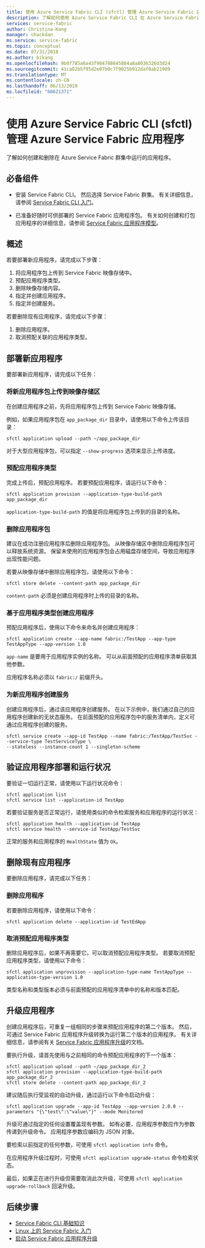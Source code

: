 ```yaml
---
title: 使用 Azure Service Fabric CLI (sfctl) 管理 Azure Service Fabric 应用程序
description: 了解如何使用 Azure Service Fabric CLI 在 Azure Service Fabric 群集中部署和删除应用程序
services: service-fabric
author: Christina-Kang
manager: chackdan
ms.service: service-fabric
ms.topic: conceptual
ms.date: 07/31/2018
ms.author: bikang
ms.openlocfilehash: 9b0f785a6a43f984708645084a8a8036326d3d24
ms.sourcegitcommit: 41ca82b5f95d2e07b0c7f9025b912daf0ab21909
ms.translationtype: MT
ms.contentlocale: zh-CN
ms.lasthandoff: 06/13/2019
ms.locfileid: "60621371"
---
```

# <a name="manage-an-azure-service-fabric-application-by-using-azure-service-fabric-cli-sfctl"></a>使用 Azure Service Fabric CLI (sfctl) 管理 Azure Service Fabric 应用程序

了解如何创建和删除在 Azure Service Fabric 群集中运行的应用程序。

## <a name="prerequisites"></a>必备组件

* 安装 Service Fabric CLI。 然后选择 Service Fabric 群集。 有关详细信息，请参阅 [Service Fabric CLI 入门](service-fabric-cli.md)。

* 已准备好随时可供部署的 Service Fabric 应用程序包。 有关如何创建和打包应用程序的详细信息，请参阅 [Service Fabric 应用程序模型](service-fabric-application-model.md)。

## <a name="overview"></a>概述

若要部署新应用程序，请完成以下步骤：

1. 将应用程序包上传到 Service Fabric 映像存储中。
2. 预配应用程序类型。
3. 删除映像存储内容。
4. 指定并创建应用程序。
5. 指定并创建服务。

若要删除现有应用程序，请完成以下步骤：

1. 删除应用程序。
2. 取消预配关联的应用程序类型。

## <a name="deploy-a-new-application"></a>部署新应用程序

要部署新应用程序，请完成以下任务：

### <a name="upload-a-new-application-package-to-the-image-store"></a>将新应用程序包上传到映像存储区

在创建应用程序之前，先将应用程序包上传到 Service Fabric 映像存储。

例如，如果应用程序包在 `app_package_dir` 目录中，请使用以下命令上传该目录：

```azurecli
sfctl application upload --path ~/app_package_dir
```

对于大型应用程序包，可以指定 `--show-progress` 选项来显示上传进度。

### <a name="provision-the-application-type"></a>预配应用程序类型

完成上传后，预配应用程序。 若要预配应用程序，请运行以下命令：

```azurecli
sfctl application provision --application-type-build-path app_package_dir
```

`application-type-build-path` 的值是将应用程序包上传到的目录的名称。

### <a name="delete-the-application-package"></a>删除应用程序包

建议在成功注册应用程序后删除应用程序包。  从映像存储区中删除应用程序包可以释放系统资源。  保留未使用的应用程序包会占用磁盘存储空间，导致应用程序出现性能问题。 

若要从映像存储中删除应用程序包，请使用以下命令：

```azurecli
sfctl store delete --content-path app_package_dir
```

`content-path` 必须是创建应用程序时上传的目录的名称。

### <a name="create-an-application-from-an-application-type"></a>基于应用程序类型创建应用程序

预配应用程序后，使用以下命令来命名并创建应用程序：

```azurecli
sfctl application create --app-name fabric:/TestApp --app-type TestAppType --app-version 1.0
```

`app-name` 是要用于应用程序实例的名称。 可以从前面预配的应用程序清单获取其他参数。

应用程序名称必须以 `fabric:/` 前缀开头。

### <a name="create-services-for-the-new-application"></a>为新应用程序创建服务

创建应用程序后，通过该应用程序创建服务。 在以下示例中，我们通过自己的应用程序创建新的无状态服务。 在前面预配的应用程序包中的服务清单内，定义可通过应用程序创建的服务。

```azurecli
sfctl service create --app-id TestApp --name fabric:/TestApp/TestSvc --service-type TestServiceType \
--stateless --instance-count 1 --singleton-scheme
```

## <a name="verify-application-deployment-and-health"></a>验证应用程序部署和运行状况

要验证一切运行正常，请使用以下运行状况命令：

```azurecli
sfctl application list
sfctl service list --application-id TestApp
```

若要验证服务是否正常运行，请使用类似的命令检索服务和应用程序的运行状况：

```azurecli
sfctl application health --application-id TestApp
sfctl service health --service-id TestApp/TestSvc
```

正常的服务和应用程序的 `HealthState` 值为 `Ok`。

## <a name="remove-an-existing-application"></a>删除现有应用程序

要删除应用程序，请完成以下任务：

### <a name="delete-the-application"></a>删除应用程序

若要删除应用程序，请使用以下命令：

```azurecli
sfctl application delete --application-id TestEdApp
```

### <a name="unprovision-the-application-type"></a>取消预配应用程序类型

删除应用程序后，如果不再需要它，可以取消预配应用程序类型。 若要取消预配应用程序类型，请使用以下命令：

```azurecli
sfctl application unprovision --application-type-name TestAppType --application-type-version 1.0
```

类型名称和类型版本必须与前面预配的应用程序清单中的名称和版本匹配。

## <a name="upgrade-application"></a>升级应用程序

创建应用程序后，可重复一组相同的步骤来预配应用程序的第二个版本。 然后，可通过 Service Fabric 应用程序升级转换为运行第二个版本的应用程序。 有关详细信息，请参阅有关 [Service Fabric 应用程序升级](service-fabric-application-upgrade.md)的文档。

要执行升级，请首先使用与之前相同的命令预配应用程序的下一个版本：

```azurecli
sfctl application upload --path ~/app_package_dir_2
sfctl application provision --application-type-build-path app_package_dir_2
sfctl store delete --content-path app_package_dir_2
```

建议随后执行受监视的自动升级，通过运行以下命令启动升级：

```azurecli
sfctl application upgrade --app-id TestApp --app-version 2.0.0 --parameters "{\"test\":\"value\"}" --mode Monitored
```

升级可通过指定的任何设置覆盖现有参数。 如有必要，应用程序参数应作为参数传递到升级命令。 应用程序参数应编码为 JSON 对象。

要检索以前指定的任何参数，可使用 `sfctl application info` 命令。

在应用程序升级过程时，可使用 `sfctl application upgrade-status` 命令检索状态。

最后，如果正在进行升级但需要取消此次升级，可使用 `sfctl application upgrade-rollback` 回滚升级。

## <a name="next-steps"></a>后续步骤

* [Service Fabric CLI 基础知识](service-fabric-cli.md)
* [Linux 上的 Service Fabric 入门](service-fabric-get-started-linux.md)
* [启动 Service Fabric 应用程序升级](service-fabric-application-upgrade.md)
